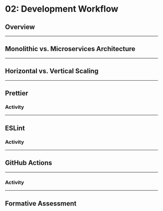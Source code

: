 # 02: Development Workflow

## Overview

---

## Monolithic vs. Microservices Architecture

---

## Horizontal vs. Vertical Scaling

---

## Prettier

### Activity

---

## ESLint

### Activity

---

## GitHub Actions

---

### Activity

---

## Formative Assessment